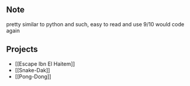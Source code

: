 ## Note
pretty similar to python and such, easy to read and use 9/10 would code again

## Projects
- [[Escape Ibn El Haitem]]
- [[Snake-Dak]]
- [[Pong-Dong]]